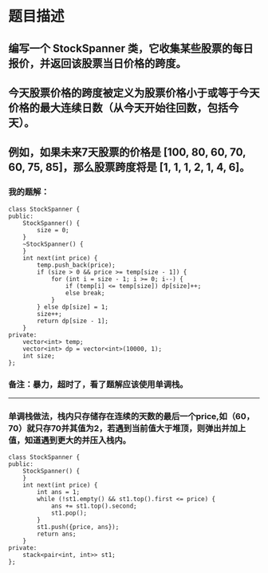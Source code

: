 # 题目描述
## 编写一个 StockSpanner 类，它收集某些股票的每日报价，并返回该股票当日价格的跨度。
## 今天股票价格的跨度被定义为股票价格小于或等于今天价格的最大连续日数（从今天开始往回数，包括今天）。
## 例如，如果未来7天股票的价格是 [100, 80, 60, 70, 60, 75, 85]，那么股票跨度将是 [1, 1, 1, 2, 1, 4, 6]。
### 我的题解：
```
class StockSpanner {
public:
    StockSpanner() {
        size = 0;
    }
    ~StockSpanner() {
    }
    int next(int price) {
        temp.push_back(price);
        if (size > 0 && price >= temp[size - 1]) {
            for (int i = size - 1; i >= 0; i--) {
                if (temp[i] <= temp[size]) dp[size]++;
                else break;
            }
        } else dp[size] = 1;
        size++;
        return dp[size - 1];
    }
private:
    vector<int> temp;
    vector<int> dp = vector<int>(10000, 1);
    int size;
};

```
### **备注**：暴力，超时了，看了题解应该使用单调栈。
****
### 单调栈做法，栈内只存储存在连续的天数的最后一个price,如（60，70）就只存70并其值为2，若遇到当前值大于堆顶，则弹出并加上值，知道遇到更大的并压入栈内。
```
class StockSpanner {
public:
    StockSpanner() {
    }
    int next(int price) {
        int ans = 1;
        while (!st1.empty() && st1.top().first <= price) {
            ans += st1.top().second;
            st1.pop();
        }
        st1.push({price, ans});
        return ans;
    }
private:
    stack<pair<int, int>> st1;
};

```